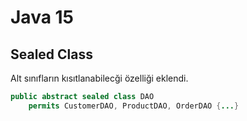 # Java 15
## Sealed Class
Alt sınıfların kısıtlanabilecği özelliği eklendi.
```java
public abstract sealed class DAO
	permits CustomerDAO, ProductDAO, OrderDAO {...}
```
